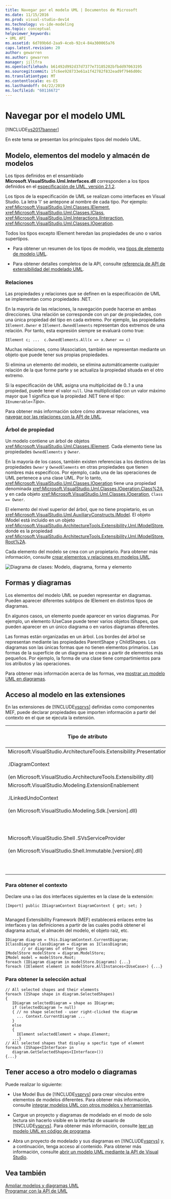 ```yaml
---
title: Navegar por el modelo UML | Documentos de Microsoft
ms.date: 11/15/2016
ms.prod: visual-studio-dev14
ms.technology: vs-ide-modeling
ms.topic: conceptual
helpviewer_keywords:
- UML API
ms.assetid: 6d789b6d-2aa9-4ceb-92c4-84a300065a76
caps.latest.revision: 20
author: gewarren
ms.author: gewarren
manager: jillfra
ms.openlocfilehash: b61492d992d37d7377e73185202bfbdd97063195
ms.sourcegitcommit: 1fc6ee928733e61a1f42782f832ead9f7946d00c
ms.translationtype: MT
ms.contentlocale: es-ES
ms.lasthandoff: 04/22/2019
ms.locfileid: "60116672"
---
```

# <a name="navigate-the-uml-model"></a>Navegar por el modelo UML
[!INCLUDE[vs2017banner](../includes/vs2017banner.md)]

En este tema se presentan los principales tipos del modelo UML.  
  
## <a name="the-model-elements-model-and-model-store"></a>Modelo, elementos del modelo y almacén de modelos  
 Los tipos definidos en el ensamblado **Microsoft.VisualStudio.Uml.Interfaces.dll** corresponden a los tipos definidos en el [especificación de UML, versión 2.1.2](http://www.omg.org/spec/UML/2.1.2/Superstructure/PDF/).  
  
 Los tipos de la especificación de UML se realizan como interfaces en Visual Studio. La letra 'I' se antepone al nombre de cada tipo. Por ejemplo: <xref:Microsoft.VisualStudio.Uml.Classes.IElement>, <xref:Microsoft.VisualStudio.Uml.Classes.IClass>, <xref:Microsoft.VisualStudio.Uml.Interactions.IInteraction>, <xref:Microsoft.VisualStudio.Uml.Classes.IOperation>.  
  
 Todos los tipos excepto IElement heredan las propiedades de uno o varios supertipos.  
  
- Para obtener un resumen de los tipos de modelo, vea [tipos de elemento de modelo UML](../modeling/uml-model-element-types.md).  
  
- Para obtener detalles completos de la API, consulte [referencia de API de extensibilidad del modelado UML](../modeling/api-reference-for-uml-modeling-extensibility.md).  
  
### <a name="relationships"></a>Relaciones  
 Las propiedades y relaciones que se definen en la especificación de UML se implementan como propiedades .NET.  
  
 En la mayoría de las relaciones, la navegación puede hacerse en ambas direcciones. Una relación se corresponde con un par de propiedades, con una única propiedad del tipo en cada extremo. Por ejemplo, las propiedades `IElement.Owner` e `IElement.OwnedElements` representan dos extremos de una relación. Por tanto, esta expresión siempre se evaluará como true:  
  
 `IElement c; ...  c.OwnedElements.All(x => x.Owner == c)`  
  
 Muchas relaciones, como IAssociation, también se representan mediante un objeto que puede tener sus propias propiedades.  
  
 Si elimina un elemento del modelo, se elimina automáticamente cualquier relación de la que forme parte y se actualiza la propiedad situada en el otro extremo.  
  
 Si la especificación de UML asigna una multiplicidad de 0..1 a una propiedad, puede tener el valor `null`. Una multiplicidad con un valor máximo mayor que 1 significa que la propiedad .NET tiene el tipo: `IEnumerable<`*Tipo*`>`.  
  
 Para obtener más información sobre cómo atravesar relaciones, vea [navegar por las relaciones con la API de UML](../modeling/navigate-relationships-with-the-uml-api.md).  
  
### <a name="the-ownership-tree"></a>Árbol de propiedad  
 Un modelo contiene un árbol de objetos <xref:Microsoft.VisualStudio.Uml.Classes.IElement>. Cada elemento tiene las propiedades `OwnedElements` y `Owner`.  
  
 En la mayoría de los casos, también existen referencias a los destinos de las propiedades `Owner` y `OwnedElements` en otras propiedades que tienen nombres más específicos. Por ejemplo, cada una de las operaciones de UML pertenece a una clase UML. Por lo tanto, <xref:Microsoft.VisualStudio.Uml.Classes.IOperation> tiene una propiedad denominada <xref:Microsoft.VisualStudio.Uml.Classes.IOperation.Class%2A>, y en cada objeto <xref:Microsoft.VisualStudio.Uml.Classes.IOperation>, `Class == Owner`.  
  
 El elemento del nivel superior del árbol, que no tiene propietario, es un <xref:Microsoft.VisualStudio.Uml.AuxiliaryConstructs.IModel>. El objeto IModel está incluido en un objeto <xref:Microsoft.VisualStudio.ArchitectureTools.Extensibility.Uml.IModelStore>, donde es la propiedad <xref:Microsoft.VisualStudio.ArchitectureTools.Extensibility.Uml.IModelStore.Root%2A>.  
  
 Cada elemento del modelo se crea con un propietario. Para obtener más información, consulte [crear elementos y relaciones en modelos UML](../modeling/create-elements-and-relationships-in-uml-models.md).  
  
 ![Diagrama de clases: Modelo, diagrama, forma y elemento](../modeling/media/uml-mm1.png "UML_MM1")  
  
## <a name="shapes-and-diagrams"></a>Formas y diagramas  
 Los elementos del modelo UML se pueden representar en diagramas. Pueden aparecer diferentes subtipos de IElement en distintos tipos de diagramas.  
  
 En algunos casos, un elemento puede aparecer en varios diagramas. Por ejemplo, un elemento IUseCase puede tener varios objetos IShapes, que pueden aparecer en un único diagrama o en varios diagramas diferentes.  
  
 Las formas están organizadas en un árbol. Los bordes del árbol se representan mediante las propiedades ParentShape y ChildShapes. Los diagramas son las únicas formas que no tienen elementos primarios. Las formas de la superficie de un diagrama se crean a partir de elementos más pequeños. Por ejemplo, la forma de una clase tiene compartimientos para los atributos y las operaciones.  
  
 Para obtener más información acerca de las formas, vea [mostrar un modelo UML en diagramas](../modeling/display-a-uml-model-on-diagrams.md).  
  
## <a name="access-to-the-model-in-extensions"></a>Acceso al modelo en las extensiones  
 En las extensiones de [!INCLUDE[vsprvs](../includes/vsprvs-md.md)] definidas como componentes MEF, puede declarar propiedades que importen información a partir del contexto en el que se ejecuta la extensión.  
  
|Tipo de atributo|Objeto al que proporciona acceso|Más información|  
|--------------------|----------------------------------|----------------------|  
|Microsoft.VisualStudio.ArchitectureTools.Extensibility.Presentation<br /><br /> .IDiagramContext<br /><br /> (en Microsoft.VisualStudio.ArchitectureTools.Extensibility.dll)|Diagrama que tiene el foco en la actualidad.|[Definir un comando de menú en un diagrama de modelado](../modeling/define-a-menu-command-on-a-modeling-diagram.md)|  
|Microsoft.VisualStudio.Modeling.ExtensionEnablement<br /><br /> .ILinkedUndoContext<br /><br /> (en Microsoft.VisualStudio.Modeling.Sdk.[version].dll)|Permite agrupar cambios en transacciones.|[Vincular actualizaciones del modelo UML mediante transacciones](../modeling/link-uml-model-updates-by-using-transactions.md)|  
|Microsoft.VisualStudio.Shell .SVsServiceProvider<br /><br /> (en Microsoft.VisualStudio.Shell.Immutable.[version].dll)|Ejecución de [!INCLUDE[vsprvs](../includes/vsprvs-md.md)] que constituye el host. Desde allí se puede obtener acceso a los archivos, proyectos y otros aspectos.|[Abrir un modelo UML mediante la API de Visual Studio](../modeling/open-a-uml-model-by-using-the-visual-studio-api.md)|  
  
### <a name="to-get-the-context"></a>Para obtener el contexto  
 Declare una o las dos interfaces siguientes en la clase de la extensión:  
  
```  
[Import] public IDiagramContext DiagramContext { get; set; }  
  
```  
  
 Managed Extensibility Framework (MEF) establecerá enlaces entre las interfaces y las definiciones a partir de las cuales podrá obtener el diagrama actual, el almacén del modelo, el objeto raíz, etc.  
  
```  
IDiagram diagram = this.DiagramContext.CurrentDiagram;  
IClassDiagram classDiagram = diagram as IClassDiagram;  
       // or diagrams of other types  
IModelStore modelStore = diagram.ModelStore;  
IModel model = modelStore.Root;  
foreach (IDiagram diagram in modelStore.Diagrams) {...}  
foreach (IElement element in modelStore.AllInstances<IUseCase>) {...}  
```  
  
### <a name="to-get-the-current-selection"></a>Para obtener la selección actual  
  
```  
// All selected shapes and their elements  
foreach (IShape shape in diagram.SelectedShapes)  
{    
   IDiagram selectedDiagram = shape as IDiagram;  
   if (selectedDiagram != null)  
   { // no shape selected - user right-clicked the diagram  
     ... Context.CurrentDiagram ...  
   }  
   else  
   {  
     IElement selectedElement = shape.Element;  
   ...}  
// All selected shapes that display a specfic type of element  
foreach (IShape<IInterface> in   
   diagram.GetSelectedShapes<IInterface>())   
{...}  
```  
  
## <a name="accessing-another-model-or-diagrams"></a>Tener acceso a otro modelo o diagramas  
 Puede realizar lo siguiente:  
  
- Use Model Bus de [!INCLUDE[vsprvs](../includes/vsprvs-md.md)] para crear vínculos entre elementos de modelos diferentes. Para obtener más información, consulte [integrar modelos UML con otros modelos y herramientas](../modeling/integrate-uml-models-with-other-models-and-tools.md).  
  
- Cargue un proyecto y diagramas de modelado en el modo de solo lectura sin hacerlo visible en la interfaz de usuario de [!INCLUDE[vsprvs](../includes/vsprvs-md.md)]. Para obtener más información, consulte [leer un modelo UML en código de programa](../modeling/read-a-uml-model-in-program-code.md).  
  
- Abra un proyecto de modelado y sus diagramas en [!INCLUDE[vsprvs](../includes/vsprvs-md.md)] y, a continuación, tenga acceso al contenido. Para obtener más información, consulte [abrir un modelo UML mediante la API de Visual Studio](../modeling/open-a-uml-model-by-using-the-visual-studio-api.md).  
  
## <a name="see-also"></a>Vea también  
 [Ampliar modelos y diagramas UML](../modeling/extend-uml-models-and-diagrams.md)   
 [Programar con la API de UML](../modeling/programming-with-the-uml-api.md)
